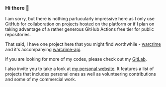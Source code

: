 ### Hi there 👋

<!--
**dklymenk/dklymenk** is a ✨ _special_ ✨ repository because its `README.md` (this file) appears on your GitHub profile.

Here are some ideas to get you started:

- 🔭 I’m currently working on ...
- 🌱 I’m currently learning ...
- 👯 I’m looking to collaborate on ...
- 🤔 I’m looking for help with ...
- 💬 Ask me about ...
- 📫 How to reach me: ...
- 😄 Pronouns: ...
- ⚡ Fun fact: ...
-->

I am sorry, but there is nothing partucularly impressive here as I only use GitHub for collaboration on projects hosted on the platform or if I plan on taking advantage of a rather generous GitHub Actions free tier for public repositories.

That said, I have one project here that you might find worthwhile - [warcrime](https://github.com/dklymenk/warcrime) and it's accompanying [warcrime-api](https://github.com/dklymenk/warcrime).

If you are looking for more of my codes, please check out my [GitLab](https://gitlab.com/dklymenk).

I also invite you to take a look at [my personal website](https://dmytro.klymenko.xyz). It features a list of projects that includes personal ones as well as volunteering contributions and some of my commercial work.

